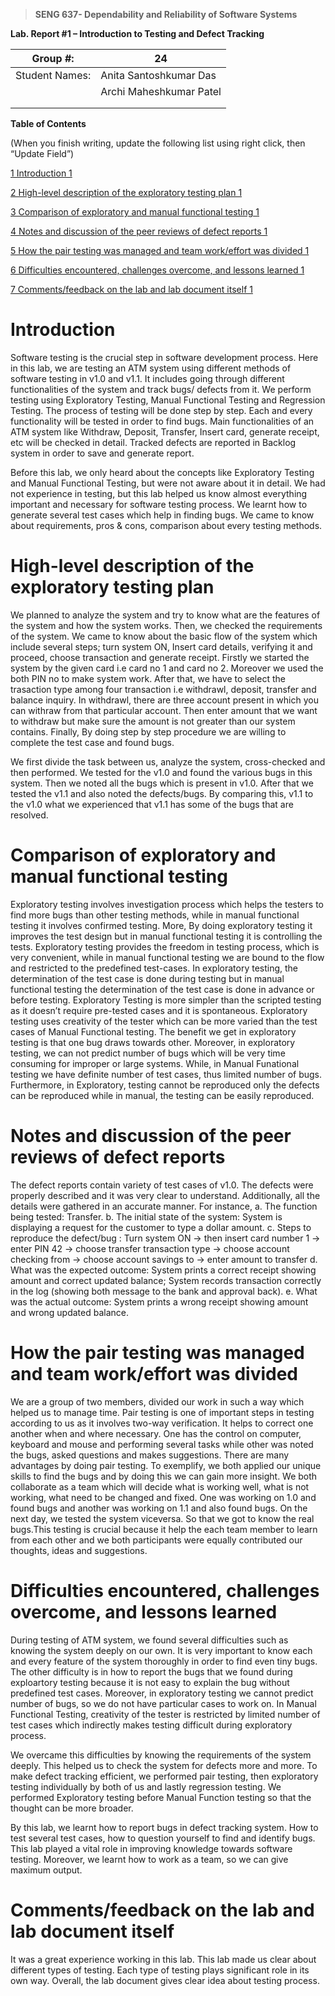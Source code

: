 >   **SENG 637- Dependability and Reliability of Software Systems**

**Lab. Report \#1 – Introduction to Testing and Defect Tracking**

| Group \#:       |  24 |
|-----------------|---|
| Student Names:  | Anita Santoshkumar Das  |
|                 | Archi Maheshkumar Patel  |
|                 |   |
|                 |   |

**Table of Contents**

(When you finish writing, update the following list using right click, then
“Update Field”)

[1 Introduction	1](#_Toc439194677)

[2 High-level description of the exploratory testing plan	1](#_Toc439194678)

[3 Comparison of exploratory and manual functional testing	1](#_Toc439194679)

[4 Notes and discussion of the peer reviews of defect reports	1](#_Toc439194680)

[5 How the pair testing was managed and team work/effort was
divided	1](#_Toc439194681)

[6 Difficulties encountered, challenges overcome, and lessons
learned	1](#_Toc439194682)

[7 Comments/feedback on the lab and lab document itself	1](#_Toc439194683)

# Introduction

Software testing is the crucial step in software development process. Here in this lab, we are testing an ATM system using different methods of software testing in v1.0 and v1.1. It includes going through different functionalities of the system and track bugs/ defects from it. We perform testing using Exploratory Testing, Manual Functional Testing and Regression Testing. The process of testing will be done step by step. Each and every functionality will be tested in order to find bugs. Main functionalities of  an ATM system like Withdraw, Deposit, Transfer, Insert card, generate receipt, etc will be checked in detail. Tracked defects are reported in Backlog system in order to save and generate report.

Before this lab, we only heard about the concepts like Exploratory Testing and Manual Functional Testing, but were not aware about it in detail. We had not experience in testing, but this lab helped us know almost everything important and necessary for software testing process. We learnt how to generate several test cases which help in finding bugs. We came to know about requirements, pros & cons, comparison about every testing methods.

# High-level description of the exploratory testing plan

We planned to analyze the system and try to know what are the features of the system and how the system works. Then, we checked the requirements of the system. We came to know about the basic flow of the system which include several steps; turn system ON, Insert card details, verifying it and proceed, choose transaction and generate receipt. Firstly we started the system by the given card i.e card no 1 and card no 2. Moreover we used the both PIN no to make system work. After that, we have to select the trasaction type among four transaction i.e withdrawl, deposit, transfer and balance inquiry. In withdrawl, there are three account present in which you can withraw from that particular account. Then enter amount that we want to withdraw but make sure the amount is not greater than our system contains. Finally, By doing step by step procedure we are willing to complete the test case and found bugs.

We first divide the task between us, analyze the system, cross-checked and then performed. We tested for the v1.0 and found the various bugs in this system. Then we noted  all the bugs which is present in v1.0. After that we tested the v1.1  and also noted the defects/bugs. By comparing this, v1.1 to the v1.0 what we experienced that v1.1 has some of the bugs that are resolved.

# Comparison of exploratory and manual functional testing

Exploratory testing involves investigation process which helps the testers to find more bugs than other testing methods, while in manual functional testing it involves confirmed testing. More, By doing exploratory testing it improves the test design but in manual functional testing it is controlling the tests. Exploratory testing provides the freedom in testing process, which is very convenient, while in manual functional testing we are bound to the flow and restricted to the predefined test-cases. In exploratory testing, the determination of the test case is done during testing but in manual functional testing the determination of the test case is done in advance or before testing. Exploratory Testing is more simpler than the scripted testing as it doesn’t require pre-tested cases and it is spontaneous. Exploratory testing uses creativity of the tester which can be more varied than the test cases of Manual Functional testing. The benefit we get in exploratory testing is that one bug draws towards other. Moreover, in exploratory testing, we can not predict number of bugs which will be very time consuming for improper or large systems. While, in Manual Funational testing we have definite number of test cases, thus limited number of bugs. Furthermore, in Exploratory, testing cannot be reproduced only the defects can be reproduced while in manual, the testing can be easily reproduced.

# Notes and discussion of the peer reviews of defect reports

The defect reports contain variety of test cases of v1.0. The defects were properly described and it was very clear to understand. Additionally, all the details were gathered in an accurate manner. For instance, 
a. The function being tested: Transfer.
b. The initial state of the system: System is displaying a request for the customer to type a dollar amount.
c. Steps to reproduce the defect/bug : Turn system ON -> then insert card number 1 -> enter PIN 42 -> choose transfer transaction type -> choose account checking from -> choose account savings to -> enter amount to transfer
d. What was the expected outcome: System prints a correct receipt showing amount and correct updated balance; System records transaction correctly in the log (showing both message to the bank and approval back).
e. What was the actual outcome: System prints a wrong receipt showing amount and wrong updated balance.

# How the pair testing was managed and team work/effort was divided 

We are a group of two members, divided our work in such a way which helped us to manage time. Pair testing is one of important steps in testing according to us as it involves two-way verification. It helps to correct one another when and where necessary. One has the control on computer, keyboard and mouse and performing several tasks while other was noted the bugs, asked questions and makes suggestions. There are many advantages by doing pair testing. To exemplify, we both applied our unique skills to find the bugs and by doing this we can gain more insight. We both collaborate as a team which will decide what is working well, what is not working, what need to be changed and fixed. One was working on 1.0 and found bugs and another was working on 1.1 and also found bugs. On the next day, we tested the system viceversa. So that we got to know the real bugs.This testing is crucial because it help the each team member to learn from each other and we both participants were equally contributed our thoughts, ideas and suggestions.

# Difficulties encountered, challenges overcome, and lessons learned

During testing of ATM system, we found several difficulties such as knowing the system deeply on our own. It is very important to know each and every feature of the system thoroughly in order to find even tiny bugs. The other difficulty is in how to report the bugs that we found during exploartory testing because it is not easy to explain the bug without predefined test cases. Moreover, in exploratory testing we cannot predict number of bugs, so we do not have particular cases to work on. In Manual Functional Testing, creativity of the tester is restricted by limited number of test cases which indirectly makes testing difficult during exploratory process.

We overcame this difficulties by knowing the requirements of the system deeply. This helped us to check the system for defects more and more. To make defect tracking efficient, we performed pair testing, then exploratory testing individually by both of us and lastly regression testing. We performed Exploratory testing before Manual Function testing so that the thought can be more broader.

By this lab, we learnt how to report bugs in defect tracking system. How to test several test cases, how to question yourself to find and identify bugs. This lab played a vital role in improving knowledge towards software testing. Moreover, we learnt how to work as a team, so we can give maximum output.

# Comments/feedback on the lab and lab document itself

It was a great experience working in this lab. This lab made us clear about different types of testing. Each type of testing plays significant role in its own way. Overall, the lab document gives clear idea about testing process.
